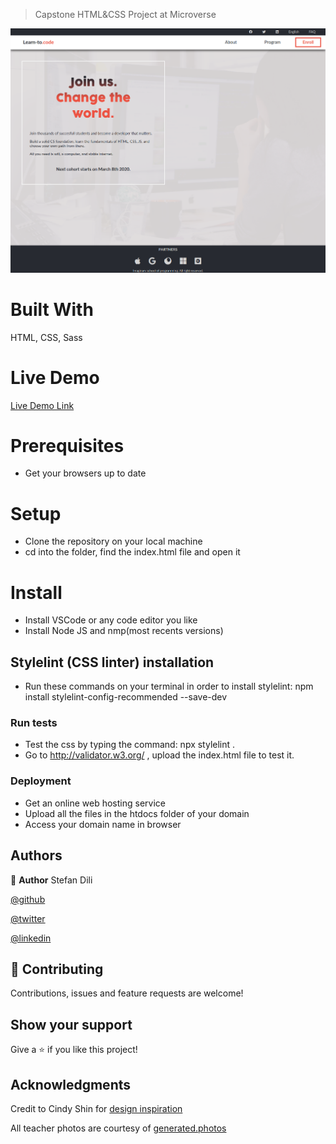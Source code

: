 >Capstone HTML&CSS Project at Microverse

![screenshot](assets/screenshot.png)


# Built With

HTML, CSS, Sass


# Live Demo

[Live Demo Link](https://gifted-morse-5d1101.netlify.com)

# Prerequisites

- Get your browsers up to date

# Setup

- Clone the repository on your local machine
- cd into the folder, find the index.html file and open it

# Install

- Install VSCode or any code editor you like
- Install Node JS and nmp(most recents versions)
## Stylelint (CSS linter) installation
- Run these commands on your terminal in order to install stylelint: 
npm install stylelint-config-recommended --save-dev

### Run tests

- Test the css by typing the command: npx stylelint .
- Go to http://validator.w3.org/ , upload the index.html file to test it.

### Deployment

- Get an online web hosting service
- Upload all the files in the htdocs folder of your domain
- Access your domain name in browser

## Authors

👤 **Author**
Stefan Dili

[@github](https://github.com/dili021) 

[@twitter](https://twitter.com/dilistefan)

[@linkedin](https://linkedin.com/in/stefan-dili)

## 🤝 Contributing

Contributions, issues and feature requests are welcome!

## Show your support

Give a ⭐️ if you like this project!

## Acknowledgments

Credit to Cindy Shin for [design inspiration](https://www.behance.net/gallery/29845175/CC-Global-Summit-2015) 

All teacher photos are courtesy of [generated.photos](https://generated.photos)

